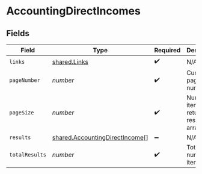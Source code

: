 # AccountingDirectIncomes


## Fields

| Field                                                                                   | Type                                                                                    | Required                                                                                | Description                                                                             |
| --------------------------------------------------------------------------------------- | --------------------------------------------------------------------------------------- | --------------------------------------------------------------------------------------- | --------------------------------------------------------------------------------------- |
| `links`                                                                                 | [shared.Links](../../../sdk/models/shared/links.md)                                     | :heavy_check_mark:                                                                      | N/A                                                                                     |
| `pageNumber`                                                                            | *number*                                                                                | :heavy_check_mark:                                                                      | Current page number.                                                                    |
| `pageSize`                                                                              | *number*                                                                                | :heavy_check_mark:                                                                      | Number of items to return in results array.                                             |
| `results`                                                                               | [shared.AccountingDirectIncome](../../../sdk/models/shared/accountingdirectincome.md)[] | :heavy_minus_sign:                                                                      | N/A                                                                                     |
| `totalResults`                                                                          | *number*                                                                                | :heavy_check_mark:                                                                      | Total number of items.                                                                  |